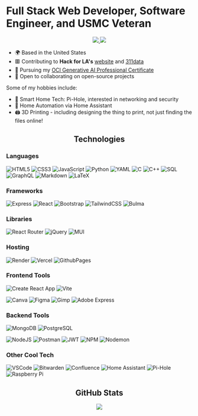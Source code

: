 <!-- Documentation for GitHub shields: https://shields.io/badges -->
<!-- Documentation for icons used for shields.io: https://simpleicons.org/ -->

# Full Stack Web Developer, Software Engineer, and USMC Veteran

<p align="center">
<!-- TODO: UPDATE PROFILE SITE   <a href="https://danielle-andrews.netlify.app/" target="_blank">
    <img src="https://img.shields.io/static/v1?label=|&message=WEBSITE&color=e27689&style=for-the-badge&logo=html5&logoColor=white"/>
  </a> -->
  <a href="https://docs.google.com/document/d/1qaXxSLIBBaljjR8LIJy-28kCwbED_zkV1UoNKB2ipjA/edit?usp=sharing" target="_blank">
      <img src="https://img.shields.io/static/v1?label=|&message=RESUME&color=8ebebc&style=for-the-badge&logo=googledocs&logoColor=white"/>
  </a>
  <a href="https://www.linkedin.com/in/daniellerandrews/" target="_blank">
    <img src="https://img.shields.io/static/v1?label=|&message=LINKEDIN&color=0a66c2&style=for-the-badge&logo=linkedin&logoColor=white"/>
  </a>
</p>

- 🌍  Based in the United States
- 🟥  Contributing to **Hack for LA's** [website](https://www.hackforla.org) and [311data](https://hackforla.github.io/311-data/)
- 🧠  Pursuing my [OCI Generative AI Professional Certificate](https://catalog-education.oracle.com/pls/certview/sharebadge?id=E7EE87A1D19E747E0DC1E994264FA5C868E39F63E12049D30A68DB73B1BAF1F2)
- 🤝  Open to collaborating on open-source projects

Some of my hobbies include:
- 🍓 Smart Home Tech: Pi-Hole, interested in networking and security
- 🏡 Home Automation via Home Assistant
- 🖨️ 3D Printing - including designing the thing to print, not just finding the files online!

<h2 align="center">Technologies</h2>
<h3>Languages</h3>

![HTML5](https://img.shields.io/badge/HTML5-E34F26?style=flat&logo=html5&logoColor=white)
![CSS3](https://img.shields.io/badge/CSS3-1572B6?style=flat&logo=css3&logoColor=white)
![JavaScript](https://img.shields.io/badge/JavaScript-323330?style=flat&logo=javascript&logoColor=F7DF1E)
![Python](https://img.shields.io/badge/Python-3776AB?style=flat&logo=python&logoColor=white)
![YAML](https://img.shields.io/badge/YAML-CB171E?style=flat&logo=yaml&logoColor=white)
![C](https://img.shields.io/badge/C-323330?style=flat&logo=c&logoColor=A8B9CC)
![C++](https://img.shields.io/badge/C++-00599C?style=flat&logo=cplusplus&logoColor=white)
![SQL](https://img.shields.io/badge/SQL-000000?style=flat&logo=sql&logoColor=white)
![GraphQL](https://img.shields.io/badge/GraphQL-E10098?style=flat&logo=graphql&logoColor=white)
![Markdown](https://img.shields.io/badge/Markdown-000000?style=flat&logo=markdown&logoColor=white)
![LaTeX](https://img.shields.io/badge/LaTeX-008080.svg?style=flat&logo=latex&logoColor=white)
<!-- ![Java](https://img.shields.io/badge/java-e11f21?style=flat&logo=oracle&logoColor=white) -->

<h3>Frameworks</h3>

![Express](https://img.shields.io/badge/Express-000000?style=flat&logo=express&logoColor=white)
![React](https://img.shields.io/badge/React-323330?style=flat&logo=react&logoColor=61DAFB)
![Bootstrap](https://img.shields.io/badge/Bootstrap-7952B3?style=flat&logo=bootstrap&logoColor=white)
![TailwindCSS](https://img.shields.io/badge/Tailwind_CSS-323330?style=flat&logo=tailwind-css&logoColor=06B6D4)
![Bulma](https://img.shields.io/badge/Bulma-323330?style=flat&logo=bulma&logoColor=00D1B2)

<h3>Libraries</h3>

![React Router](https://img.shields.io/badge/React_Router-CA4245?style=flat&logo=react-router&logoColor=white)
![jQuery](https://img.shields.io/badge/jQuery-0769AD?style=flat&logo=jquery&logoColor=white)
![MUI](https://img.shields.io/badge/MUI-007FFF?style=flat&logo=mui&logoColor=white)

<h3>Hosting</h3>

![Render](https://img.shields.io/badge/Render-000000?style=flat&logo=render&logoColor=white)
![Vercel](https://img.shields.io/badge/Vercel-000000?style=flat&logo=vercel&logoColor=white)
![GithubPages](https://img.shields.io/badge/GitHub_Pages-222222?style=flat&logo=github&logoColor=white)

<h3>Frontend Tools</h3>

![Create React App](https://img.shields.io/badge/Create_React_App-323330?style=flat&logo=create-react-app&logoColor=09D3AC)
![Vite](https://img.shields.io/badge/Vite-646CFF?style=flat&logo=vite&logoColor=white)

![Canva](https://img.shields.io/badge/Canva-323330?style=flat&logo=Canva&logoColor=00C4CC)
![Figma](https://img.shields.io/badge/Figma-F24E1E?style=flat&logo=figma&logoColor=white)
![Gimp](https://img.shields.io/badge/Gimp-5C5543?style=flat&logo=gimp&logoColor=white)
![Adobe Express](https://img.shields.io/badge/Adobe_Express-FF0000?style=flat&logo=adobe&logoColor=white)

<h3>Backend Tools</h3>

![MongoDB](https://img.shields.io/badge/MongoDB-47A248?style=flat&logo=mongodb&logoColor=white)
![PostgreSQL](https://img.shields.io/badge/PostgreSQL-4169E1?style=flat&logo=postgresql&logoColor=white)

![NodeJS](https://img.shields.io/badge/node.js-5FA04E?style=flat&logo=node.js&logoColor=white)
![Postman](https://img.shields.io/badge/Postman-FF6C37?style=flat&logo=postman&logoColor=white)
![JWT](https://img.shields.io/badge/JWT-000000?style=flat&logo=JSON-web-tokens)
![NPM](https://img.shields.io/badge/NPM-CB3837?style=flat&logo=npm&logoColor=white)
![Nodemon](https://img.shields.io/badge/Nodemon-323330?style=flat&logo=nodemon&logoColor=76D04B)

<h3>Other Cool Tech</h3>

![VSCode](https://img.shields.io/badge/VSCode-00A4EF?style=flat&logo=vscode&logoColor=white)
![Bitwarden](https://img.shields.io/badge/Bitwarden-175DDC?style=flat&logo=bitwarden&logoColor=white)
![Confluence](https://img.shields.io/badge/Confluence-172B4D?style=flat&logo=confluence&logoColor=white)
![Home Assistant](https://img.shields.io/badge/Home_Assistant-323330?style=flat&logo=home-assistant&logoColor=18BCF2)
![Pi-Hole](https://img.shields.io/badge/PiHole-96060C?style=flat&logo=pi-hole&logoColor=white)
![Raspberry Pi](https://img.shields.io/badge/RaspberryPi-A22846?style=flat&logo=Raspberry-Pi&logoColor=white)

<h2 align="center">GitHub Stats</h2>

<p align="center">
  <img src="https://github-readme-streak-stats.herokuapp.com/?user=DrAcula27&theme=dracula&hide_border=false" />
<!--   <img src="https://github-readme-stats.vercel.app/api?username=DrAcula27&theme=dracula&hide_border=false&include_all_commits=true&count_private=true" /> -->
<!--   <img src="https://github-readme-stats.vercel.app/api/top-langs/?username=DrAcula27&theme=dracula&hide_border=false&include_all_commits=true&count_private=true&layout=compact" /> -->
</p>
